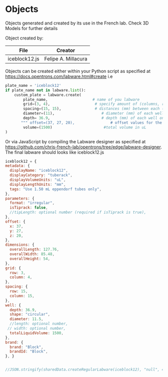 # Objects
Objects generated and created by its use in the French lab. Check 3D Models for further details

Object created by:

| File  | Creator |
| ------------- | ------------- |
| iceblock12.js  | Felipe A. Millacura  |

Objects can be created either within your Python script as specified at 
https://docs.opentrons.com/labware.html#create 
i.e 
```python
plate_name = 'iceblock12'
if plate_name not in labware.list():
    custom_plate = labware.create(
        plate_name,                    # name of you labware
        grid=(3, 4),                    # specify amount of (columns, rows)
        spacing=(15, 15),               # distances (mm) between each (column, row)
        diameter=(11),                     # diameter (mm) of each well on the plate
        depth= 36.9,                       # depth (mm) of each well on the plate
       """ offset=(37, 27, 20),                # offset values for the A1 well """
        volume=(1500)                       #total volume in uL
)
```

Or via JavaScript by compiling the Labware designer as specified at 
https://github.com/chris-french-lab/opentrons/tree/edge/labware-designer. 
The final labware should looks like iceblock12.js

```javascript
iceblock12 = {
metadata: {
  displayName: "iceblock12",
  displayCategory: "tuberack",
  displayVolumeUnits: "uL",
  displayLengthUnits: "mm",
  tags: "Use 1.50 mL eppendorf tubes only",
},
parameters: {
  format: "irregular",
  isTiprack: false,
  //tipLength: optional number (required if isTiprack is true),
},
offset: {
  x: 37,
  y: 27,
  z: 20,
},
dimensions: {
  overallLength: 127.76,
  overallWidth: 85.48,
  overallHeight: 54,
},
grid: {
  row: 3,
  column: 4,
},
spacing: {
  row: 15,
  column: 15,
},
well: {
  depth: 36.9,
  shape: "circular",
  diameter: 11.5,
  //length: optional number,
 // width: optional number,
  totalLiquidVolume: 1500,
},
brand: {
  brand: "Block",
  brandId: "Block",
}, }


//JSON.stringify(sharedData.createRegularLabware(iceblock12), "null", 4)
```
